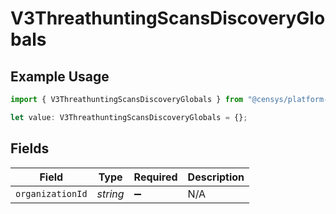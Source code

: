 # V3ThreathuntingScansDiscoveryGlobals

## Example Usage

```typescript
import { V3ThreathuntingScansDiscoveryGlobals } from "@censys/platform-sdk/models/operations";

let value: V3ThreathuntingScansDiscoveryGlobals = {};
```

## Fields

| Field              | Type               | Required           | Description        |
| ------------------ | ------------------ | ------------------ | ------------------ |
| `organizationId`   | *string*           | :heavy_minus_sign: | N/A                |